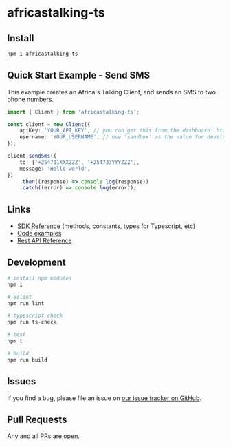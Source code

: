# africastalking-ts

## Install

```bash
npm i africastalking-ts
```

## Quick Start Example - Send SMS

This example creates an Africa's Talking Client, and sends an SMS to two phone numbers.

```ts
import { Client } from 'africastalking-ts';

const client = new Client({
    apiKey: 'YOUR_API_KEY', // you can get this from the dashboard: https://account.africastalking.com
    username: 'YOUR_USERNAME', // use 'sandbox' as the value for development in the test environment
});

client.sendSms({
    to: ['+254711XXXZZZ', '+254733YYYZZZ'],
    message: 'Hello world',
})
    .then((response) => console.log(response))
    .catch((error) => console.log(error));
```

## Links

- [SDK Reference](./DOCS.md) (methods, constants, types for Typescript, etc)
- [Code examples](example/)
- [Rest API Reference](http://docs.africastalking.com)

## Development

```bash
# install npm modules
npm i

# eslint
npm run lint

# typescript check
npm run ts-check

# test
npm t

# build
npm run build
```

## Issues

If you find a bug, please file an issue on [our issue tracker on GitHub](https://github.com/tawn33y/africastalking-ts/issues).

## Pull Requests

Any and all PRs are open.
